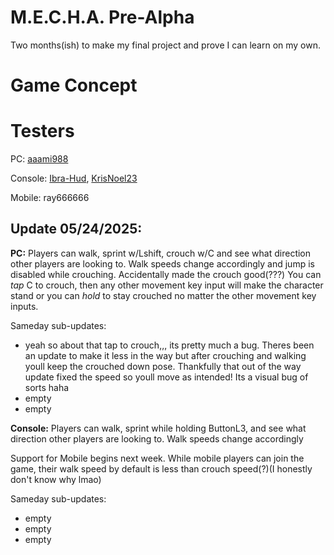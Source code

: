 # M.E.C.H.A. Pre-Alpha
Two months(ish) to make my final project and prove I can learn on my own.

# Game Concept

# Testers
PC: [aaami988](https://github.com/aaami988)

Console: [Ibra-Hud](https://github.com/Ibra-Hud), [KrisNoel23](https://github.com/KrisNoel23)

Mobile: ray666666

## Update 05/24/2025:
**PC:**
Players can walk, sprint w/Lshift, crouch w/C and see what direction other players are looking to. Walk speeds change accordingly and jump is disabled while crouching. Accidentally made the crouch good(???) You can _tap_ C to crouch, then any other movement key input will make the character stand or you can *hold* to stay crouched no matter the other movement key inputs.

Sameday sub-updates:
- yeah so about that tap to crouch,,, its pretty much a bug. Theres been an update to make it less in the way but after crouching and walking youll keep the crouched down pose. Thankfully that out of the way update fixed the speed so youll move as intended! Its a visual bug of sorts haha
- empty
- empty

**Console:**
Players can walk, sprint while holding ButtonL3, and see what direction other players are looking to. Walk speeds change accordingly

Support for Mobile begins next week. While mobile players can join the game, their walk speed by default is less than crouch speed(?)(I honestly don't know why lmao)

Sameday sub-updates:
- empty
- empty
- empty
